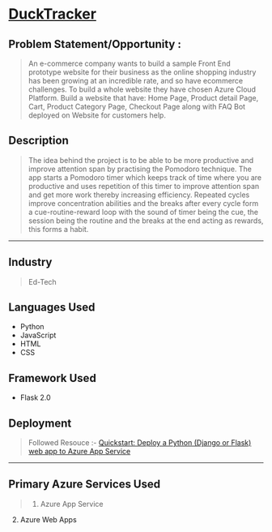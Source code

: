 # [DuckTracker](http://ducktracker.azurewebsites.net/)
## Problem Statement/Opportunity :
> An e-commerce company wants to build a sample Front End prototype website for their business as the online shopping industry has been growing at an incredible rate, and so have ecommerce challenges. To build a whole website they have chosen Azure Cloud Platform. Build a website that have: Home Page, Product detail Page, Cart, Product Category Page, Checkout Page along with FAQ Bot deployed on Website for customers help.


## Description
> The idea behind the project is to be able to be more productive and improve attention span by practising the Pomodoro technique.
The app starts a Pomodoro timer which keeps track of time where you are productive  and uses repetition of this timer to improve attention span and get more work thereby increasing efficiency.
Repeated cycles improve concentration abilities and the breaks after every cycle form a cue-routine-reward loop with the sound of timer being the cue, the session being the routine and the breaks at the end acting as rewards, this forms a habit.
---
## Industry
> Ed-Tech
## Languages Used
- Python 
- JavaScript
- HTML
- CSS

## Framework Used
- Flask 2.0

## Deployment 
> Followed Resouce :- [Quickstart: Deploy a Python (Django or Flask) web app to Azure App Service](https://docs.microsoft.com/en-us/azure/app-service/quickstart-python)
---
## Primary Azure Services Used
> 1. Azure App Service
2. Azure Web Apps





